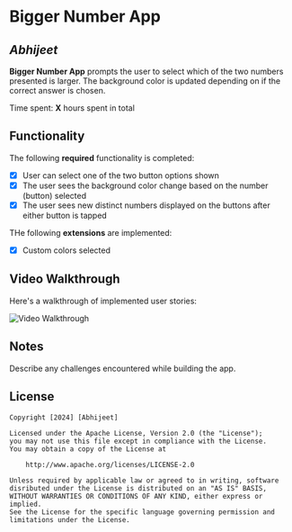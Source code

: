 # Bigger Number App

## *Abhijeet*

**Bigger Number App** prompts the user to select which of the two numbers presented is larger. The background color is updated depending on if the correct answer is chosen.

Time spent: **X** hours spent in total

## Functionality

The following  **required** functionality is completed:

* [x] User can select one of the two button options shown
* [x] The user sees the background color change based on the number (button) selected
* [x] The user sees new distinct numbers displayed on the buttons after either button is tapped

THe following **extensions** are implemented:

* [x] Custom colors selected

## Video Walkthrough

Here's a walkthrough of implemented user stories:

<img src='https://media.giphy.com/media/6ndGh6mP2RfYDtLz79/giphy.gif' title='Video Walkthrough' width='' alt='Video Walkthrough' />

## Notes

Describe any challenges encountered while building the app.

## License 

    Copyright [2024] [Abhijeet]
    
    Licensed under the Apache License, Version 2.0 (the "License");
    you may not use this file except in compliance with the License.
    You may obtain a copy of the License at 

        http://www.apache.org/licenses/LICENSE-2.0

    Unless required by applicable law or agreed to in writing, software
    disributed under the License is distributed on an "AS IS" BASIS,
    WITHOUT WARRANTIES OR CONDITIONS OF ANY KIND, either express or implied.
    See the License for the specific language governing permission and
    limitations under the License.